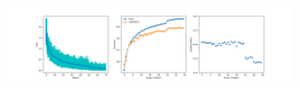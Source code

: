 ![alt text](https://github.com/fred2167/Personal-Project/blob/master/EfficientNet/CheckPoints/70epoch.png?raw=true)
